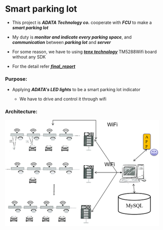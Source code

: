# Smart parking lot

* This project is ***ADATA Technology co.*** cooperate with ***FCU*** to make a ***smart parking lot***

* My duty is ***monitor and indicate every parking space***, and ***communication*** between ***parking lot*** and ***server***

* For some reason, we have to using ***[tenx technology](https://www.tenx.com.tw/)*** TM5288Wifi board without any SDK

* For the detail refer ***[final_report](final_report.docx)***

### Purpose:
  
* Applying ***ADATA's LED lights*** to be a smart parking lot indicator

  * We have to drive and control it through wifi
    
### Architecture:

![Architecture](/img/architecture.png)

  


